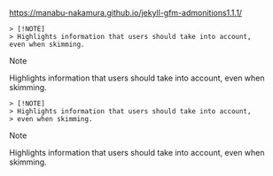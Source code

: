 https://manabu-nakamura.github.io/jekyll-gfm-admonitions1.1.1/
```
> [!NOTE]
> Highlights information that users should take into account,
even when skimming.
```
> [!NOTE]
> Highlights information that users should take into account,
even when skimming.
```
> [!NOTE]
> Highlights information that users should take into account,
> even when skimming.
```
> [!NOTE]
> Highlights information that users should take into account,
> even when skimming.
